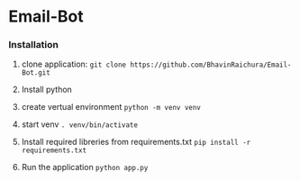 # Email-Bot

### Installation

1. clone application:
```git clone https://github.com/BhavinRaichura/Email-Bot.git```

2. Install python

3. create vertual environment
```python -m venv venv```

4. start venv
```. venv/bin/activate```

5. Install required libreries from requirements.txt
```pip install -r requirements.txt```

6. Run the application
```python app.py```






